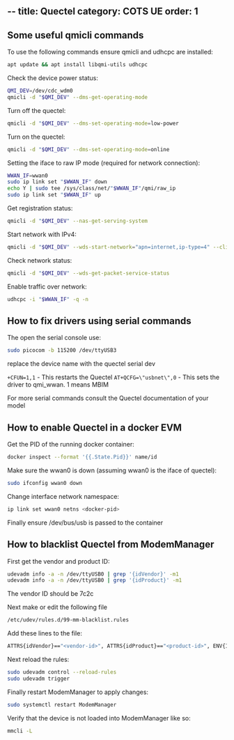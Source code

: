 --
title: Quectel
category: COTS UE
order: 1
--

## Some useful qmicli commands

To use the following commands ensure qmicli and udhcpc are installed:

```bash
apt update && apt install libqmi-utils udhcpc
```

Check the device power status:

```bash
QMI_DEV=/dev/cdc_wdm0
qmicli -d "$QMI_DEV" --dms-get-operating-mode
```

Turn off the quectel:

```bash
qmicli -d "$QMI_DEV" --dms-set-operating-mode=low-power
```

Turn on the quectel:

```bash
qmicli -d "$QMI_DEV" --dms-set-operating-mode=online
```

Setting the iface to raw IP mode (required for network connection):

```bash
WWAN_IF=wwan0
sudo ip link set "$WWAN_IF" down
echo Y | sudo tee /sys/class/net/"$WWAN_IF"/qmi/raw_ip
sudo ip link set "$WWAN_IF" up
```

Get registration status:

```bash
qmicli -d "$QMI_DEV" --nas-get-serving-system
```

Start network with IPv4:

```bash
qmicli -d "$QMI_DEV" --wds-start-network="apn=internet,ip-type=4" --client-no-release-cid
```

Check network status:

```bash
qmicli -d "$QMI_DEV" --wds-get-packet-service-status
```

Enable traffic over network:

```bash
udhcpc -i "$WWAN_IF" -q -n
```

## How to fix drivers using serial commands

The open the serial console use:

```bash
sudo picocom -b 115200 /dev/ttyUSB3
```

replace the device name with the quectel serial dev

`+CFUN=1,1` - This restarts the Quectel
`AT+QCFG=\"usbnet\",0` - This sets the driver to qmi_wwan. 1 means MBIM

For more serial commands consult the Quectel documentation of your model

## How to enable Quectel in a docker EVM

Get the PID of the running docker container:

```bash
docker inspect --format '{{.State.Pid}}' name/id
```

Make sure the wwan0 is down (assuming wwan0 is the iface of quectel):

```bash
sudo ifconfig wwan0 down
```

Change interface network namespace:

```bash
ip link set wwan0 netns <docker-pid>
```

Finally ensure /dev/bus/usb is passed to the container

## How to blacklist Quectel from ModemManager

First get the vendor and product ID:

```bash
udevadm info -a -n /dev/ttyUSB0 | grep '{idVendor}' -m1
udevadm info -a -n /dev/ttyUSB0 | grep '{idProduct}' -m1
```

The vendor ID should be 7c2c

Next make or edit the following file

```bash
/etc/udev/rules.d/99-mm-blacklist.rules
```

Add these lines to the file:

```bash
ATTRS{idVendor}=="<vendor-id>", ATTRS{idProduct}=="<product-id>", ENV{ID_MM_DEVICE_IGNORE}="1"
```

Next reload the rules:

```bash
sudo udevadm control --reload-rules
sudo udevadm trigger
```

Finally restart ModemManager to apply changes:

```bash
sudo systemctl restart ModemManager
```

Verify that the device is not loaded into ModemManager like so:

```bash
mmcli -L
```
